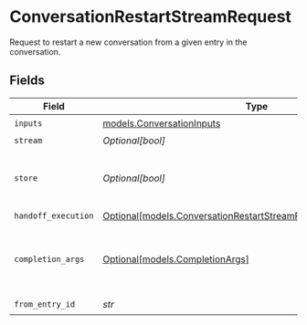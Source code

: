 # ConversationRestartStreamRequest

Request to restart a new conversation from a given entry in the conversation.


## Fields

| Field                                                                                                                              | Type                                                                                                                               | Required                                                                                                                           | Description                                                                                                                        |
| ---------------------------------------------------------------------------------------------------------------------------------- | ---------------------------------------------------------------------------------------------------------------------------------- | ---------------------------------------------------------------------------------------------------------------------------------- | ---------------------------------------------------------------------------------------------------------------------------------- |
| `inputs`                                                                                                                           | [models.ConversationInputs](../models/conversationinputs.md)                                                                       | :heavy_check_mark:                                                                                                                 | N/A                                                                                                                                |
| `stream`                                                                                                                           | *Optional[bool]*                                                                                                                   | :heavy_minus_sign:                                                                                                                 | N/A                                                                                                                                |
| `store`                                                                                                                            | *Optional[bool]*                                                                                                                   | :heavy_minus_sign:                                                                                                                 | Whether to store the results into our servers or not.                                                                              |
| `handoff_execution`                                                                                                                | [Optional[models.ConversationRestartStreamRequestHandoffExecution]](../models/conversationrestartstreamrequesthandoffexecution.md) | :heavy_minus_sign:                                                                                                                 | N/A                                                                                                                                |
| `completion_args`                                                                                                                  | [Optional[models.CompletionArgs]](../models/completionargs.md)                                                                     | :heavy_minus_sign:                                                                                                                 | White-listed arguments from the completion API                                                                                     |
| `from_entry_id`                                                                                                                    | *str*                                                                                                                              | :heavy_check_mark:                                                                                                                 | N/A                                                                                                                                |